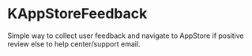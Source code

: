 # KAppStoreFeedback
Simple way to collect user feedback and navigate to AppStore if positive review else to help center/support email.
